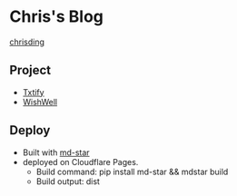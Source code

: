 # Chris's Blog

[chrisding](https://chrisding.xyz)

## Project

- [Txtify](https://txtify.app/)
- [WishWell](https://wishwell.life/)

## Deploy

- Built with [md-star](https://github.com/chris1ding1/md-star)
- deployed on Cloudflare Pages.
  - Build command: pip install md-star && mdstar build
  - Build output: dist
